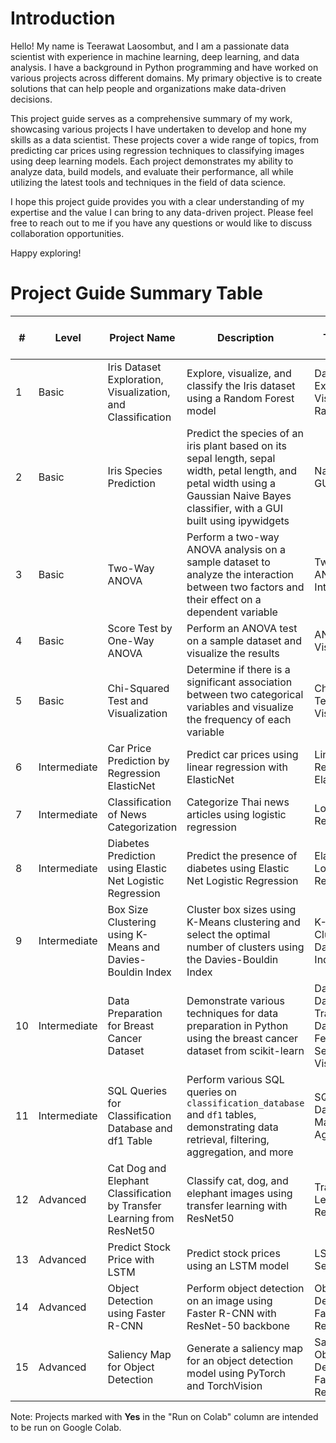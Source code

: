 # Introduction

Hello! My name is Teerawat Laosombut, and I am a passionate data scientist with experience in machine learning, deep learning, and data analysis. I have a background in Python programming and have worked on various projects across different domains. My primary objective is to create solutions that can help people and organizations make data-driven decisions.

This project guide serves as a comprehensive summary of my work, showcasing various projects I have undertaken to develop and hone my skills as a data scientist. These projects cover a wide range of topics, from predicting car prices using regression techniques to classifying images using deep learning models. Each project demonstrates my ability to analyze data, build models, and evaluate their performance, all while utilizing the latest tools and techniques in the field of data science.

I hope this project guide provides you with a clear understanding of my expertise and the value I can bring to any data-driven project. Please feel free to reach out to me if you have any questions or would like to discuss collaboration opportunities.

Happy exploring!

# Project Guide Summary Table
| # | Level     | Project Name                                      | Description                                                   | Techniques                          | Libraries                                                   | Run on Colab |
|---|-----------|---------------------------------------------------|---------------------------------------------------------------|-------------------------------------|-------------------------------------------------------------|-------------|
| 1 | Basic     | Iris Dataset Exploration, Visualization, and Classification | Explore, visualize, and classify the Iris dataset using a Random Forest model | Data Exploration, Visualization, Random Forest | numpy, pandas, seaborn, matplotlib, scikit-learn | No |
| 2 | Basic     | Iris Species Prediction | Predict the species of an iris plant based on its sepal length, sepal width, petal length, and petal width using a Gaussian Naive Bayes classifier, with a GUI built using ipywidgets | Naive Bayes, GUI | scikit-learn, ipywidgets | No |
| 3 | Basic     | Two-Way ANOVA | Perform a two-way ANOVA analysis on a sample dataset to analyze the interaction between two factors and their effect on a dependent variable | Two-Way ANOVA, Interaction Plot | pandas, numpy, statsmodels, seaborn, matplotlib | No |
| 4 | Basic     | Score Test by One-Way ANOVA | Perform an ANOVA test on a sample dataset and visualize the results | ANOVA, Data Visualization | pandas, matplotlib, scipy | No |
| 5 | Basic     | Chi-Squared Test and Visualization | Determine if there is a significant association between two categorical variables and visualize the frequency of each variable | Chi-Squared Test, Data Visualization | pandas, numpy, scipy, matplotlib, seaborn | No |
| 6 | Intermediate | Car Price Prediction by Regression ElasticNet  | Predict car prices using linear regression with ElasticNet   | Linear Regression, ElasticNet       | numpy, pandas, matplotlib, sklearn                          | No          |
| 7 | Intermediate | Classification of News Categorization          | Categorize Thai news articles using logistic regression      | Logistic Regression                 | numpy, pandas, matplotlib, sklearn                          | No          |
| 8 | Intermediate | Diabetes Prediction using Elastic Net Logistic Regression | Predict the presence of diabetes using Elastic Net Logistic Regression | Elastic Net Logistic Regression | Python 3.7, NumPy, pandas, scikit-learn, Matplotlib, seaborn | No |
| 9 | Intermediate | Box Size Clustering using K-Means and Davies-Bouldin Index | Cluster box sizes using K-Means clustering and select the optimal number of clusters using the Davies-Bouldin Index | K-Means Clustering, Davies-Bouldin Index | pandas, numpy, scikit-learn, matplotlib | No |
| 10 | Intermediate | Data Preparation for Breast Cancer Dataset | Demonstrate various techniques for data preparation in Python using the breast cancer dataset from scikit-learn | Data Cleaning, Data Transformation, Data Splitting, Feature Selection, Data Visualization | pandas, numpy, scikit-learn, matplotlib, seaborn | No |
| 11 | Intermediate | SQL Queries for Classification Database and df1 Table | Perform various SQL queries on `classification_database` and `df1` tables, demonstrating data retrieval, filtering, aggregation, and more | SQL Queries, Data Manipulation, Aggregation | SQL, pandas | No |
| 12 | Advanced   | Cat Dog and Elephant Classification by Transfer Learning from ResNet50 | Classify cat, dog, and elephant images using transfer learning with ResNet50 | Transfer Learning, ResNet50 | numpy, matplotlib, tensorflow.keras                         | No          |
| 13 | Advanced   | Predict Stock Price with LSTM                  | Predict stock prices using an LSTM model                     | LSTM, Time-Series Analysis          | numpy, pandas, matplotlib, sklearn, keras                   | **Yes**     |
| 14 | Advanced   | Object Detection using Faster R-CNN            | Perform object detection on an image using Faster R-CNN with ResNet-50 backbone | Object Detection, Faster R-CNN, ResNet-50 | torch, torchvision, PIL, matplotlib | Yes          |
| 15 | Advanced   | Saliency Map for Object Detection              | Generate a saliency map for an object detection model using PyTorch and TorchVision | Saliency Map, Object Detection, Faster R-CNN, ResNet-50 | torch, torchvision, PIL, matplotlib, numpy, scipy | Yes          |



Note: Projects marked with **Yes** in the "Run on Colab" column are intended to be run on Google Colab. 
